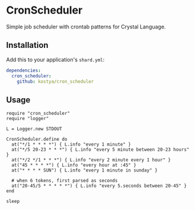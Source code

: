 # CronScheduler

Simple job scheduler with crontab patterns for Crystal Language.

## Installation


Add this to your application's `shard.yml`:

```yaml
dependencies:
  cron_scheduler:
    github: kostya/cron_scheduler
```


## Usage


```crystal
require "cron_scheduler"
require "logger"

L = Logger.new STDOUT

CronScheduler.define do
  at("*/1 * * * *") { L.info "every 1 minute" }
  at("*/5 20-23 * * *") { L.info "every 5 minute between 20-23 hours" }
  at("*/2 */1 * * *") { L.info "every 2 minute every 1 hour" }
  at("45 * * * *") { L.info "every hour at :45" }
  at("* * * * SUN") { L.info "every 1 minute in sunday" }

  # when 6 tokens, first parsed as seconds
  at("20-45/5 * * * * *") { L.info "every 5.seconds between 20-45" }
end

sleep
```

